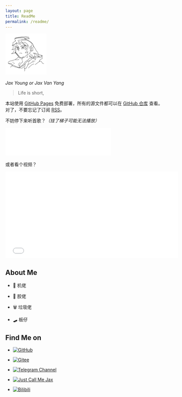 ```yaml
---
layout: page
title: ReadMe
permalink: /readme/
---
```


<img src="/assets/images/avatar.png" alt="头像" height="128px" width="128px">

$Jax\ Young\ or\ Jax\ Van\ Yang$

> Life is short,

本站使用 [GitHub Pages](https://pages.github.com) 免费部署，所有的源文件都可以在 [GitHub 仓库](https://github.com/JaxVanYang/jaxvanyang.github.io) 查看。对了，不要忘记了订阅 [RSS](https://jaxvanyang.github.io/feed.xml)。

不妨停下来听首歌？*（挂了梯子可能无法播放）*

<iframe frameborder="no" border="0" marginwidth="0" marginheight="0" width=330 height=86 src="//music.163.com/outchain/player?type=2&id=1476123363&auto=1&height=66"></iframe>

或者看个视频？

<iframe width=540 height=270 src="//player.bilibili.com/player.html?aid=377646080&bvid=BV1Lf4y1N7f8&cid=400718928&page=1" scrolling="no" border="0" frameborder="no" framespacing="0" allowfullscreen="true"> </iframe>

## About Me

- 📱 机佬

- 🤖 胶佬

- 🗑️ 垃圾佬

- 🛹 板仔

## Find Me on

- [![GitHub](https://img.shields.io/badge/GitHub-JaxVanYang-blue?style=social&logo=github)](https://github.com/JaxVanYang)

- [![Gitee](https://img.shields.io/badge/Gitee-Jax%20Young-blue?style=social&logo=gitee)](https://gitee.com/Jaxvanyang)

- [![Telegram Channel](https://img.shields.io/badge/Telegram%20Channel-Just%20Call%20Me%20Jax-blue?style=social&logo=telegram)](https://t.me/jaxvanyang_spam)

- [![Just Call Me Jax](https://img.shields.io/badge/%E5%8D%9A%E5%AE%A2%E5%9B%AD-Jax%20Van%20Yang%20%E7%9A%84%E5%8D%9A%E5%AE%A2-blue?style=social)](https://www.cnblogs.com/jaxvanyang/)

- [![Bilibili](https://img.shields.io/badge/Bilibili-蝇营狗苟之辈-blue?style=social&logo=bilibili)](https://space.bilibili.com/39860412)